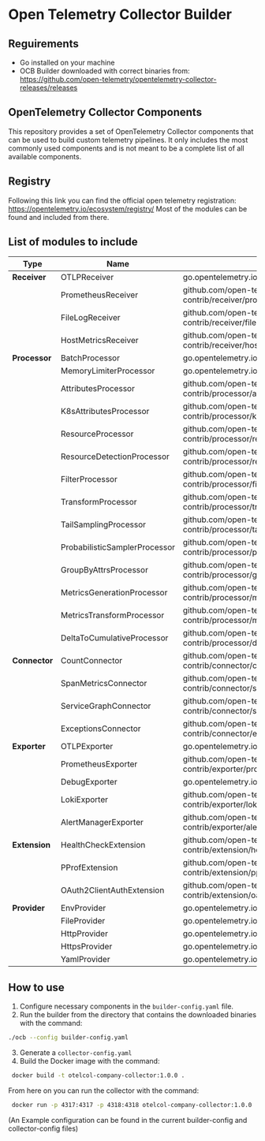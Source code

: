 # Open Telemetry Collector Builder

## Reguirements 
- Go installed on your machine
- OCB Builder downloaded with correct binaries from: https://github.com/open-telemetry/opentelemetry-collector-releases/releases

## OpenTelemetry Collector Components
This repository provides a set of OpenTelemetry Collector components that can be used to build custom telemetry
pipelines.
It only includes the most commonly used components and is not meant to be a complete list of all available components.

## Registry
Following this link you can find the official open telemetry registration: https://opentelemetry.io/ecosystem/registry/
Most of the modules can be found and included from there.

## List of modules to include

| Type          | Name                          | Repository                                                                                        | Version  |
|---------------|-------------------------------|---------------------------------------------------------------------------------------------------|----------|
| **Receiver**  | OTLPReceiver                  | go.opentelemetry.io/collector/receiver/otlpreceiver                                               | v0.131.0 |
|               | PrometheusReceiver            | github.com/open-telemetry/opentelemetry-collector-contrib/receiver/prometheusreceiver             | v0.131.0 |
|               | FileLogReceiver               | github.com/open-telemetry/opentelemetry-collector-contrib/receiver/filelogreceiver                | v0.131.0 |
|               | HostMetricsReceiver           | github.com/open-telemetry/opentelemetry-collector-contrib/receiver/hostmetricsreceiver            | v0.131.0 |
| **Processor** | BatchProcessor                | go.opentelemetry.io/collector/processor/batchprocessor                                            | v0.131.0 |
|               | MemoryLimiterProcessor        | go.opentelemetry.io/collector/processor/memorylimiterprocessor                                    | v0.131.0 |
|               | AttributesProcessor           | github.com/open-telemetry/opentelemetry-collector-contrib/processor/attributesprocessor           | v0.131.0 |
|               | K8sAttributesProcessor        | github.com/open-telemetry/opentelemetry-collector-contrib/processor/k8sattributesprocessor        | v0.131.0 |
|               | ResourceProcessor             | github.com/open-telemetry/opentelemetry-collector-contrib/processor/resourceprocessor             | v0.131.0 |
|               | ResourceDetectionProcessor    | github.com/open-telemetry/opentelemetry-collector-contrib/processor/resourcedetectionprocessor    | v0.131.0 |
|               | FilterProcessor               | github.com/open-telemetry/opentelemetry-collector-contrib/processor/filterprocessor               | v0.131.0 |
|               | TransformProcessor            | github.com/open-telemetry/opentelemetry-collector-contrib/processor/transformprocessor            | v0.131.0 |
|               | TailSamplingProcessor         | github.com/open-telemetry/opentelemetry-collector-contrib/processor/tailsamplingprocessor         | v0.131.0 |
|               | ProbabilisticSamplerProcessor | github.com/open-telemetry/opentelemetry-collector-contrib/processor/probabilisticsamplerprocessor | v0.131.0 |
|               | GroupByAttrsProcessor         | github.com/open-telemetry/opentelemetry-collector-contrib/processor/groupbyattrsprocessor         | v0.131.0 |
|               | MetricsGenerationProcessor    | github.com/open-telemetry/opentelemetry-collector-contrib/processor/metricsgenerationprocessor    | v0.131.0 |
|               | MetricsTransformProcessor     | github.com/open-telemetry/opentelemetry-collector-contrib/processor/metricstransformprocessor     | v0.131.0 |
|               | DeltaToCumulativeProcessor    | github.com/open-telemetry/opentelemetry-collector-contrib/processor/deltatocumulativeprocessor    | v0.132.0 |
| **Connector** | CountConnector                | github.com/open-telemetry/opentelemetry-collector-contrib/connector/countconnector                | v0.131.0 |
|               | SpanMetricsConnector          | github.com/open-telemetry/opentelemetry-collector-contrib/connector/spanmetricsconnector          | v0.131.0 |
|               | ServiceGraphConnector         | github.com/open-telemetry/opentelemetry-collector-contrib/connector/servicegraphconnector         | v0.131.0 |
|               | ExceptionsConnector           | github.com/open-telemetry/opentelemetry-collector-contrib/connector/exceptionsconnector           | v0.131.0 |
| **Exporter**  | OTLPExporter                  | go.opentelemetry.io/collector/exporter/otlpexporter                                               | v0.131.0 |
|               | PrometheusExporter            | github.com/open-telemetry/opentelemetry-collector-contrib/exporter/prometheusexporter             | v0.131.0 |
|               | DebugExporter                 | go.opentelemetry.io/collector/exporter/debugexporter                                              | v0.131.0 |
|               | LokiExporter                  | github.com/open-telemetry/opentelemetry-collector-contrib/exporter/lokiexporter                   | v0.130.0 |
|               | AlertManagerExporter          | github.com/open-telemetry/opentelemetry-collector-contrib/exporter/alertmanagerexporter           | v0.131.0 |
| **Extension** | HealthCheckExtension          | github.com/open-telemetry/opentelemetry-collector-contrib/extension/healthcheckextension          | v0.131.0 |
|               | PProfExtension                | github.com/open-telemetry/opentelemetry-collector-contrib/extension/pprofextension                | v0.131.0 |
|               | OAuth2ClientAuthExtension     | github.com/open-telemetry/opentelemetry-collector-contrib/extension/oauth2clientauthextension     | v0.131.0 |
| **Provider**  | EnvProvider                   | go.opentelemetry.io/collector/confmap/provider/envprovider                                        | v1.37.0  |
|               | FileProvider                  | go.opentelemetry.io/collector/confmap/provider/fileprovider                                       | v1.37.0  |
|               | HttpProvider                  | go.opentelemetry.io/collector/confmap/provider/httpprovider                                       | v1.37.0  |
|               | HttpsProvider                 | go.opentelemetry.io/collector/confmap/provider/httpsprovider                                      | v1.37.0  |
|               | YamlProvider                  | go.opentelemetry.io/collector/confmap/provider/yamlprovider                                       | v1.37.0  |


## How to use
1. Configure necessary components in the `builder-config.yaml` file.
2. Run the builder from the directory that contains the downloaded binaries with the command:
```bash
./ocb --config builder-config.yaml  
```
3. Generate a `collector-config.yaml`
4. Build the Docker image with the command:
```bash
 docker build -t otelcol-company-collector:1.0.0 . 
```
From here on you can run the collector with the command:
```bash
 docker run -p 4317:4317 -p 4318:4318 otelcol-company-collector:1.0.0
```

(An Example configuration can be found in the current builder-config and collector-config files)